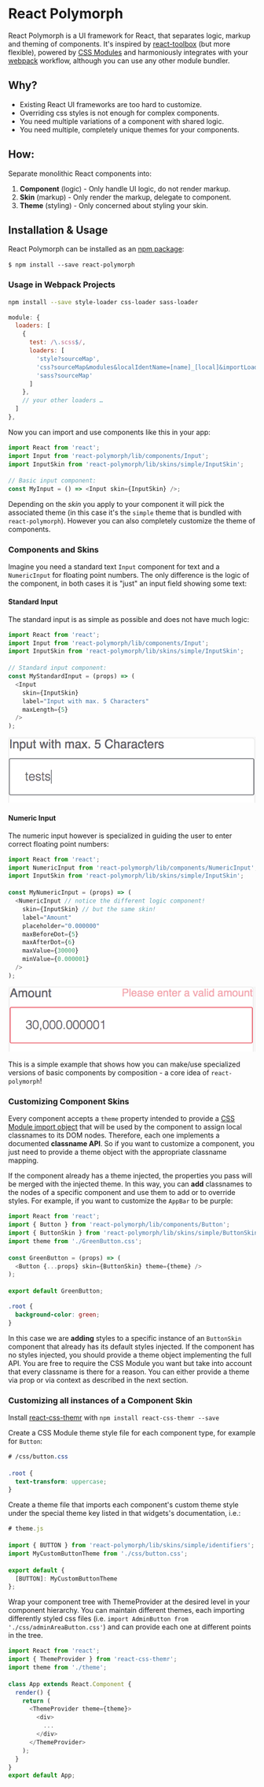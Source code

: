 # React Polymorph

React Polymorph is a UI framework for React, that separates logic, markup and theming of components. 
It's inspired by [react-toolbox](https://github.com/react-toolbox/react-toolbox/) (but more flexible), powered by [CSS Modules](https://github.com/css-modules/css-modules) and harmoniously integrates with 
your [webpack](http://webpack.github.io/) workflow, although you can use any other module bundler.

## Why?

- Existing React UI frameworks are too hard to customize.
- Overriding css styles is not enough for complex components.
- You need multiple variations of a component with shared logic.
- You need multiple, completely unique themes for your components. 

## How:

Separate monolithic React components into:

1. **Component** (logic) - Only handle UI logic, do not render markup.
2. **Skin** (markup) - Only render the markup, delegate to component.
3. **Theme** (styling) - Only concerned about styling your skin.
 

## Installation & Usage

React Polymorph can be installed as an [npm package](https://www.npmjs.com/package/react-polymorph):

`$ npm install --save react-polymorph`
 
### Usage in Webpack Projects

```bash
npm install --save style-loader css-loader sass-loader
```

```js
module: {
  loaders: [
    {
      test: /\.scss$/,
      loaders: [
        'style?sourceMap',
        'css?sourceMap&modules&localIdentName=[name]_[local]&importLoaders=1',
        'sass?sourceMap'
      ]
    },
    // your other loaders …
  ]
},
```

Now you can import and use components like this in your app:

```javascript
import React from 'react';
import Input from 'react-polymorph/lib/components/Input';
import InputSkin from 'react-polymorph/lib/skins/simple/InputSkin';

// Basic input component:
const MyInput = () => <Input skin={InputSkin} />;
```

Depending on the *skin* you apply to your component it will pick the associated
theme (in this case it's the `simple` theme that is bundled with `react-polymorph`).
However you can also completely customize the theme of components.
 
### Components and Skins

Imagine you need a standard text `Input` component for text and a `NumericInput` 
for floating point numbers. The only difference is the logic of the component, 
in both cases it is "just" an input field showing some text:

#### Standard Input

The standard input is as simple as possible and does not have much logic:

```javascript
import React from 'react';
import Input from 'react-polymorph/lib/components/Input';
import InputSkin from 'react-polymorph/lib/skins/simple/InputSkin';

// Standard input component:
const MyStandardInput = (props) => (
  <Input 
    skin={InputSkin}
    label="Input with max. 5 Characters"
    maxLength={5}
  />
);
```

![Standard Input](./docs/images/react-polymorph-input-example.png)

#### Numeric Input

The numeric input however is specialized in guiding the user to 
enter correct floating point numbers:

```javascript
import React from 'react';
import NumericInput from 'react-polymorph/lib/components/NumericInput';
import InputSkin from 'react-polymorph/lib/skins/simple/InputSkin';

const MyNumericInput = (props) => (
  <NumericInput // notice the different logic component!
    skin={InputSkin} // but the same skin!
    label="Amount"
    placeholder="0.000000"
    maxBeforeDot={5}
    maxAfterDot={6}
    maxValue={30000}
    minValue={0.000001}
  />
);
```

![Standard Input](./docs/images/react-polymorph-numeric-input-example.png)

This is a simple example that shows how you can make/use specialized versions
of basic components by composition - a core idea of `react-polymorph`!

### Customizing Component Skins

Every component accepts a `theme` property intended to provide a [CSS Module import object](https://github.com/css-modules/css-modules) that will be used by the component to assign local classnames to its DOM nodes. Therefore, each one implements a documented **classname API**. So if you want to customize a component, you just need to provide a theme object with the appropriate classname mapping.  

If the component already has a theme injected, the properties you pass will be merged with the injected theme. In this way, you can **add** classnames to the nodes of a specific component and use them to add or to override styles. For example, if you want to customize the `AppBar` to be purple:

```js
import React from 'react';
import { Button } from 'react-polymorph/lib/components/Button';
import { ButtonSkin } from 'react-polymorph/lib/skins/simple/ButtonSkin';
import theme from './GreenButton.css';

const GreenButton = (props) => (
  <Button {...props} skin={ButtonSkin} theme={theme} />
);

export default GreenButton;
```

```css
.root {
  background-color: green;
}
```

In this case we are **adding** styles to a specific instance of an `ButtonSkin` component that already has its default styles injected. If the component has no styles injected, you should provide a theme object implementing the full API. You are free to require the CSS Module you want but take into account that every classname is there for a reason. You can either provide a theme via prop or via context as described in the next section.

### Customizing all instances of a Component Skin

Install [react-css-themr](https://github.com/javivelasco/react-css-themr) with `npm install react-css-themr --save`

Create a CSS Module theme style file for each component type, for example for `Button`:

```css
# /css/button.css

.root {
  text-transform: uppercase;
}
```

Create a theme file that imports each component's custom theme style under the special theme key listed in that widgets's documentation, i.e.:

```js
# theme.js

import { BUTTON } from 'react-polymorph/lib/skins/simple/identifiers';
import MyCustomButtonTheme from './css/button.css';

export default {
  [BUTTON]: MyCustomButtonTheme
};
```

Wrap your component tree with ThemeProvider at the desired level in your component hierarchy. You can maintain different themes, each importing differently styled css files \(i.e. `import AdminButton from './css/adminAreaButton.css'`\) and can provide each one at different points in the tree.

```js
import React from 'react';
import { ThemeProvider } from 'react-css-themr';
import theme from './theme';

class App extends React.Component {
  render() {
    return (
      <ThemeProvider theme={theme}>
        <div>
          ...
        </div>
      </ThemeProvider>
    );
  }
}
export default App;
```
